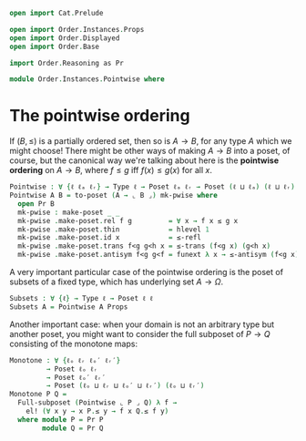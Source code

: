 ```agda
open import Cat.Prelude

open import Order.Instances.Props
open import Order.Displayed
open import Order.Base

import Order.Reasoning as Pr

module Order.Instances.Pointwise where
```

# The pointwise ordering

If $(B, \le)$ is a partially ordered set, then so is $A \to B$, for any
type $A$ which we might choose! There might be other ways of making $A
\to B$ into a poset, of course, but the canonical way we're talking
about here is the **pointwise ordering** on $A \to B$, where $f \le g$
iff $f(x) \le g(x)$ for all $x$.

```agda
Pointwise : ∀ {ℓ ℓₐ ℓᵣ} → Type ℓ → Poset ℓₐ ℓᵣ → Poset (ℓ ⊔ ℓₐ) (ℓ ⊔ ℓᵣ)
Pointwise A B = to-poset (A → ⌞ B ⌟) mk-pwise where
  open Pr B
  mk-pwise : make-poset _ _
  mk-pwise .make-poset.rel f g         = ∀ x → f x ≤ g x
  mk-pwise .make-poset.thin            = hlevel 1
  mk-pwise .make-poset.id x            = ≤-refl
  mk-pwise .make-poset.trans f<g g<h x = ≤-trans (f<g x) (g<h x)
  mk-pwise .make-poset.antisym f<g g<f = funext λ x → ≤-antisym (f<g x) (g<f x)

```

A very important particular case of the pointwise ordering is the poset
of subsets of a fixed type, which has underlying set $A \to \Omega$.

```agda
Subsets : ∀ {ℓ} → Type ℓ → Poset ℓ ℓ
Subsets A = Pointwise A Props
```

Another important case: when your domain is not an arbitrary type but
another poset, you might want to consider the full subposet of $P \to Q$
consisting of the monotone maps:

```agda
Monotone : ∀ {ℓₒ ℓᵣ ℓₒ′ ℓᵣ′}
         → Poset ℓₒ ℓᵣ
         → Poset ℓₒ′ ℓᵣ′
         → Poset (ℓₒ ⊔ ℓᵣ ⊔ ℓₒ′ ⊔ ℓᵣ′) (ℓₒ ⊔ ℓᵣ′)
Monotone P Q =
  Full-subposet (Pointwise ⌞ P ⌟ Q) λ f →
    el! (∀ x y → x P.≤ y → f x Q.≤ f y)
  where module P = Pr P
        module Q = Pr Q
```
